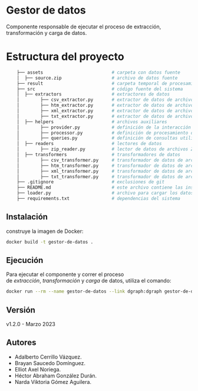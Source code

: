 # Gestor de datos
Componente responsable de ejecutar el proceso de extracción, transformación y carga de datos.

# Estructura del proyecto
``` bash 
    ├── assets                          # carpeta con datos fuente
    │  ├── source.zip                   # archivo de datos fuente
    ├── result                          # carpeta temporal de procesamiento
    ├── src                             # código fuente del sistema
    │  ├── extractors                   # extractores de datos
    │        ├── csv_extractor.py       # extractor de datos de archivos CSV
    │        ├── htm_extractor.py       # extractor de datos de archivos HTM
    │        ├── xml_extractor.py       # extractor de datos de archivos XML
    │        ├── txt_extractor.py       # extractor de datos de archivos TXT
    │  ├── helpers                      # archivos auxiliares
    │        ├── provider.py            # definición de la interacción con la base de datos
    │        ├── processor.py           # definición de procesamiento de respuestas 
    │        ├── queries.py             # definición de consultas utilizadas en la base de datos
    │  ├── readers                      # lectores de datos
    │        ├── zip_reader.py          # lector de datos de archivos ZIP
    │  ├── transformers                 # transformadores de datos
    │        ├── csv_transformer.py     # transformador de datos de archivos CSV
    │        ├── htm_transformer.py     # transformador de datos de archivos HTM
    │        ├── xml_transformer.py     # transformador de datos de archivos XML
    │        ├── txt_transformer.py     # transformador de datos de archivos TXT
    ├── .gitignore                      # exclusiones de git
    ├── README.md                       # este archivo contiene las instrucciones para deployar el sistema
    ├── loader.py                       # archivo para cargar los datos de la base
    ├── requirements.txt                # dependencias del sistema
```

## Instalación 

construye la imagen de Docker:

``` bash
docker build -t gestor-de-datos .
```

## Ejecución
Para ejecutar el componente y correr el proceso de _extracción_, _transformación_ y _carga_ de datos, utiliza el comando:

``` bash 
docker run --rm --name gestor-de-datos --link dgraph:dgraph gestor-de-datos
```

## Versión
v1.2.0 - Marzo 2023

## Autores
* Adalberto Cerrillo Vázquez.
* Brayan Saucedo Domínguez.
* Elliot Axel Noriega. 
* Héctor Abraham González Durán.
* Narda Viktoria Gómez Aguilera.